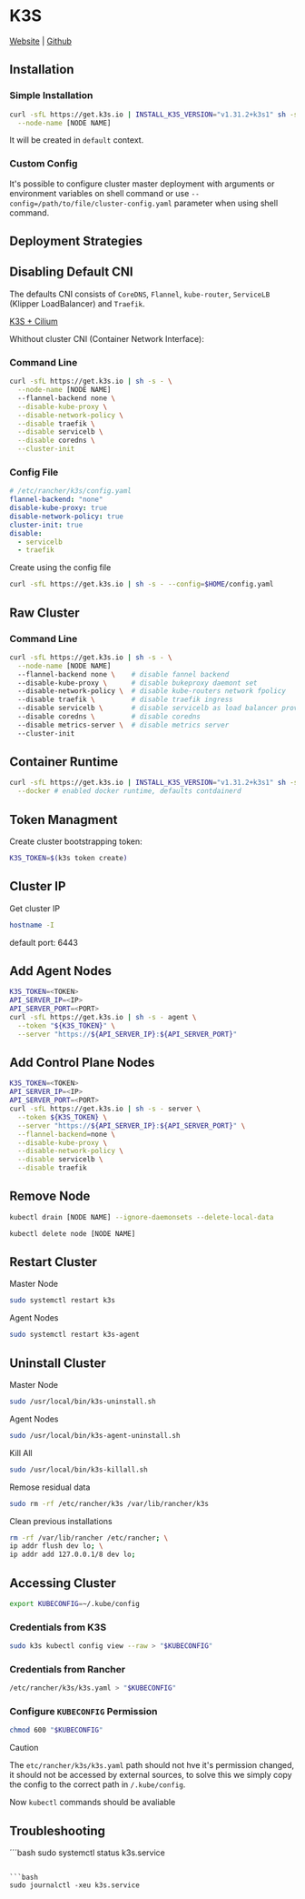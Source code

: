 
# K3S

[Website](https://docs.k3s.io/) | [Github](https://github.com/k3s-io/k3s)

## Installation

### Simple Installation

```bash
curl -sfL https://get.k3s.io | INSTALL_K3S_VERSION="v1.31.2+k3s1" sh -s - \
  --node-name [NODE NAME]
```

It will be created in `default` context.

### Custom Config

It's possible to configure cluster master deployment with arguments or environment variables on shell command or use  `--config=/path/to/file/cluster-config.yaml` parameter when using shell command.

## Deployment Strategies



## Disabling Default CNI

The defaults CNI consists of `CoreDNS`, `Flannel`, `kube-router`, `ServiceLB` (Klipper LoadBalancer) and `Traefik`.

[K3S + Cilium](https://blog.stonegarden.dev/articles/2024/02/bootstrapping-k3s-with-cilium/#tips-tricks-and-troubleshooting)

Whithout cluster CNI (Container Network Interface):

### Command Line

```bash
curl -sfL https://get.k3s.io | sh -s - \
  --node-name [NODE NAME]
  --flannel-backend none \
  --disable-kube-proxy \
  --disable-network-policy \
  --disable traefik \
  --disable servicelb \
  --disable coredns \
  --cluster-init
```

### Config File

```yaml
# /etc/rancher/k3s/config.yaml
flannel-backend: "none"
disable-kube-proxy: true
disable-network-policy: true
cluster-init: true
disable:
  - servicelb
  - traefik
```

Create using the config file

```bash
curl -sfL https://get.k3s.io | sh -s - --config=$HOME/config.yaml
```

## Raw Cluster

### Command Line

```bash
curl -sfL https://get.k3s.io | sh -s - \
  --node-name [NODE NAME]
  --flannel-backend none \    # disable fannel backend
  --disable-kube-proxy \      # disable bukeproxy daemont set
  --disable-network-policy \  # disable kube-routers network fpolicy
  --disable traefik \         # disable traefik ingress
  --disable servicelb \       # disable servicelb as load balancer provider
  --disable coredns \         # disable coredns     
  --disable metrics-server \  # disable metrics server
  --cluster-init
```

## Container Runtime

```bash
curl -sfL https://get.k3s.io | INSTALL_K3S_VERSION="v1.31.2+k3s1" sh -s - \
  --docker # enabled docker runtime, defaults contdainerd
```

## Token Managment

Create cluster bootstrapping token:

```bash
K3S_TOKEN=$(k3s token create)
```

## Cluster IP

Get cluster IP

```bash
hostname -I
```

default port: 6443

## Add Agent Nodes

```bash
K3S_TOKEN=<TOKEN>
API_SERVER_IP=<IP>
API_SERVER_PORT=<PORT>
curl -sfL https://get.k3s.io | sh -s - agent \
  --token "${K3S_TOKEN}" \
  --server "https://${API_SERVER_IP}:${API_SERVER_PORT}"
```

## Add Control Plane Nodes

```bash
K3S_TOKEN=<TOKEN>
API_SERVER_IP=<IP>
API_SERVER_PORT=<PORT>
curl -sfL https://get.k3s.io | sh -s - server \
  --token ${K3S_TOKEN} \
  --server "https://${API_SERVER_IP}:${API_SERVER_PORT}" \
  --flannel-backend=none \
  --disable-kube-proxy \
  --disable-network-policy \
  --disable servicelb \
  --disable traefik
```

## Remove Node

```bash
kubectl drain [NODE NAME] --ignore-daemonsets --delete-local-data
```

```bash
kubectl delete node [NODE NAME]
```

## Restart Cluster

Master Node

```bash
sudo systemctl restart k3s
```

Agent Nodes

```bash
sudo systemctl restart k3s-agent
```

## Uninstall Cluster

Master Node

```bash
sudo /usr/local/bin/k3s-uninstall.sh
```

Agent Nodes

```bash
sudo /usr/local/bin/k3s-agent-uninstall.sh
```

Kill All

```bash
sudo /usr/local/bin/k3s-killall.sh
```

Remose residual data

```bash
sudo rm -rf /etc/rancher/k3s /var/lib/rancher/k3s
```

Clean previous installations

```bash
rm -rf /var/lib/rancher /etc/rancher; \
ip addr flush dev lo; \
ip addr add 127.0.0.1/8 dev lo;
```

## Accessing Cluster

```bash
export KUBECONFIG=~/.kube/config
```

### Credentials from K3S

```bash
sudo k3s kubectl config view --raw > "$KUBECONFIG"
```

### Credentials from Rancher

```bash
/etc/rancher/k3s/k3s.yaml > "$KUBECONFIG"
```

### Configure `KUBECONFIG` Permission

```bash
chmod 600 "$KUBECONFIG"
```

> [!CAUTION]
> The `etc/rancher/k3s/k3s.yaml` path should not hve it's permission changed, it should not be accessed by external sources,
> to solve this we simply copy the config to the correct path in `/.kube/config`.

Now `kubectl` commands should be avaliable

## Troubleshooting

´´´bash
sudo systemctl status k3s.service
```

```bash
sudo journalctl -xeu k3s.service
```
